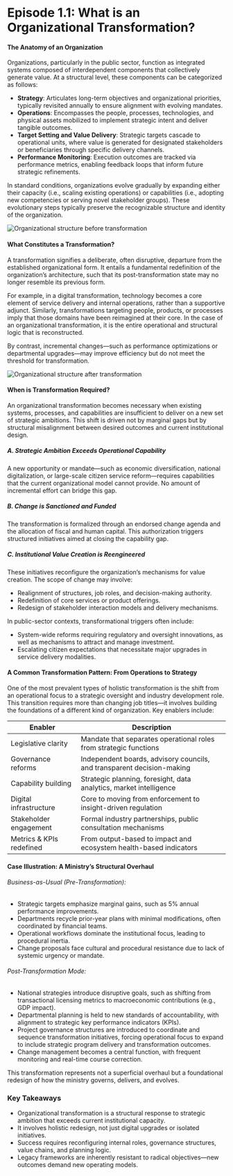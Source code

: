 # Episode 1.1: What is an Organizational Transformation?

#### **The Anatomy of an Organization**

Organizations, particularly in the public sector, function as integrated systems composed of interdependent components that collectively generate value. At a structural level, these components can be categorized as follows:

- **Strategy**: Articulates long-term objectives and organizational priorities, typically revisited annually to ensure alignment with evolving mandates.  
- **Operations**: Encompasses the people, processes, technologies, and physical assets mobilized to implement strategic intent and deliver tangible outcomes.  
- **Target Setting and Value Delivery**: Strategic targets cascade to operational units, where value is generated for designated stakeholders or beneficiaries through specific delivery channels.  
- **Performance Monitoring**: Execution outcomes are tracked via performance metrics, enabling feedback loops that inform future strategic refinements.

In standard conditions, organizations evolve gradually by expanding either their capacity (i.e., scaling existing operations) or capabilities (i.e., adopting new competencies or serving novel stakeholder groups). These evolutionary steps typically preserve the recognizable structure and identity of the organization.

![Organizational structure before transformation](/img/episode-1.1_1.png)

#### **What Constitutes a Transformation?**

A transformation signifies a deliberate, often disruptive, departure from the established organizational form. It entails a fundamental redefinition of the organization’s architecture, such that its post-transformation state may no longer resemble its previous form.

For example, in a digital transformation, technology becomes a core element of service delivery and internal operations, rather than a supportive adjunct. Similarly, transformations targeting people, products, or processes imply that those domains have been reimagined at their core. In the case of an organizational transformation, it is the entire operational and structural logic that is reconstructed.

By contrast, incremental changes—such as performance optimizations or departmental upgrades—may improve efficiency but do not meet the threshold for transformation.

![Organizational structure after transformation](/img/episode-1.1_2.png)

#### **When is Transformation Required?**

An organizational transformation becomes necessary when existing systems, processes, and capabilities are insufficient to deliver on a new set of strategic ambitions. This shift is driven not by marginal gaps but by structural misalignment between desired outcomes and current institutional design.

##### A. Strategic Ambition Exceeds Operational Capability

A new opportunity or mandate—such as economic diversification, national digitalization, or large-scale citizen service reform—requires capabilities that the current organizational model cannot provide. No amount of incremental effort can bridge this gap.

##### B. Change is Sanctioned and Funded

The transformation is formalized through an endorsed change agenda and the allocation of fiscal and human capital. This authorization triggers structured initiatives aimed at closing the capability gap.

##### C. Institutional Value Creation is Reengineered

These initiatives reconfigure the organization’s mechanisms for value creation. The scope of change may involve:

- Realignment of structures, job roles, and decision-making authority.  
- Redefinition of core services or product offerings.  
- Redesign of stakeholder interaction models and delivery mechanisms.

In public-sector contexts, transformational triggers often include:

- System-wide reforms requiring regulatory and oversight innovations, as well as mechanisms to attract and manage investment.  
- Escalating citizen expectations that necessitate major upgrades in service delivery modalities.

#### A Common Transformation Pattern: From Operations to Strategy

One of the most prevalent types of holistic transformation is the shift from an operational focus to a strategic oversight and industry development role. This transition requires more than changing job titles—it involves building the foundations of a different kind of organization. Key enablers include:

| Enabler | Description |
| ----- | ----- |
| Legislative clarity | Mandate that separates operational roles from strategic functions |
| Governance reforms | Independent boards, advisory councils, and transparent decision-making |
| Capability building | Strategic planning, foresight, data analytics, market intelligence |
| Digital infrastructure | Core to moving from enforcement to insight-driven regulation |
| Stakeholder engagement | Formal industry partnerships, public consultation mechanisms |
| Metrics & KPIs redefined | From output-based to impact and ecosystem health-based indicators |

#### Case Illustration: A Ministry’s Structural Overhaul

###### *Business-as-Usual (Pre-Transformation):*

- Strategic targets emphasize marginal gains, such as 5% annual performance improvements.  
- Departments recycle prior-year plans with minimal modifications, often coordinated by financial teams.  
- Operational workflows dominate the institutional focus, leading to procedural inertia.  
- Change proposals face cultural and procedural resistance due to lack of systemic urgency or mandate.

###### *Post-Transformation Mode:*

- National strategies introduce disruptive goals, such as shifting from transactional licensing metrics to macroeconomic contributions (e.g., GDP impact).  
- Departmental planning is held to new standards of accountability, with alignment to strategic key performance indicators (KPIs).  
- Project governance structures are introduced to coordinate and sequence transformation initiatives, forcing operational focus to expand to include strategic program delivery and transformation outcomes.  
- Change management becomes a central function, with frequent monitoring and real-time course correction.

This transformation represents not a superficial overhaul but a foundational redesign of how the ministry governs, delivers, and evolves.

### **Key Takeaways**

- Organizational transformation is a structural response to strategic ambition that exceeds current institutional capacity.  
- It involves holistic redesign, not just digital upgrades or isolated initiatives.  
- Success requires reconfiguring internal roles, governance structures, value chains, and planning logic.  
- Legacy frameworks are inherently resistant to radical objectives—new outcomes demand new operating models.
